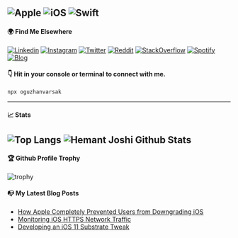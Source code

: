 ![Apple](https://img.shields.io/badge/Apple%20Developer-FFFFFF?style=flat&logo=apple&logoColor=black) ![iOS](https://img.shields.io/badge/iOS-414141?style=flat&logo=ios&logoColor=white) ![Swift](https://img.shields.io/badge/Swift-FA7343?style=flat&logo=swift&logoColor=white)
----------
#### 🌍 Find Me Elsewhere
[![Linkedin](https://img.shields.io/badge/LinkedIn-0077B5?style=flat&logo=linkedin&logoColor=white)](https://www.linkedin.com/in/oguzhanvarsak)
[![Instagram](https://img.shields.io/badge/Instagram-E4405F?style=flat&logo=instagram&logoColor=white)](https://www.instagram.com/oguzhanvarsak) [![Twitter](https://img.shields.io/badge/Twitter-1DA1F2?style=fflat&logo=twitter&logoColor=white)](https://www.twitter.com/oguzhanvarsak)
[![Reddit](https://img.shields.io/badge/Reddit-FF4500?style=flat&logo=reddit&logoColor=white)](https://www.reddit.com/oguzhanvarsak)
[![StackOverflow](https://img.shields.io/badge/Stack_Overflow-FE7A16?style=flat&logo=stack-overflow&logoColor=white)](https://stackoverflow.com/users/13116047/edward-mordrake) [![Spotify](https://img.shields.io/badge/Spotify-329021?style=flat&logo=spotify&logoColor=white)](https://open.spotify.com/user/11127798213?si=noTuO3wxTtynRtM7D8QNcg) [![Blog](https://img.shields.io/badge/Blog-B35FD9?style=flat&logo=wordpress&logoColor=white)](https://oguzhanvarsak.github.io/oguzhanvarsak/)

#### 👇 Hit in your console or terminal to connect with me.

```bash
npx oguzhanvarsak
```
------------

#### 📈 Stats
![Top Langs](https://github-readme-stats.vercel.app/api/top-langs/?username=oguzhanvarsak&theme=dark&hide=css,html,scss&langs_count=8&layout=compact)  ![Hemant Joshi Github Stats](https://github-readme-stats.vercel.app/api?username=oguzhanvarsak&show_icons=true&theme=dark&hide=prs)
------------

#### 🏆 Github Profile Trophy
![trophy](https://github-profile-trophy.vercel.app/?username=oguzhanvarsak&theme=onedark&no-bg=true&margin-w=37)

#### 📭 My Latest Blog Posts
- [How Apple Completely Prevented Users from Downgrading iOS](https://oguzhanvarsak.github.io/oguzhanvarsak/apple-prevented-downgrade/)
- [Monitoring iOS HTTPS Network Traffic](https://oguzhanvarsak.github.io/oguzhanvarsak/monitoring-ios-https/)
- [Developing an iOS 11 Substrate Tweak](https://oguzhanvarsak.github.io/oguzhanvarsak/developing-tweak/)
